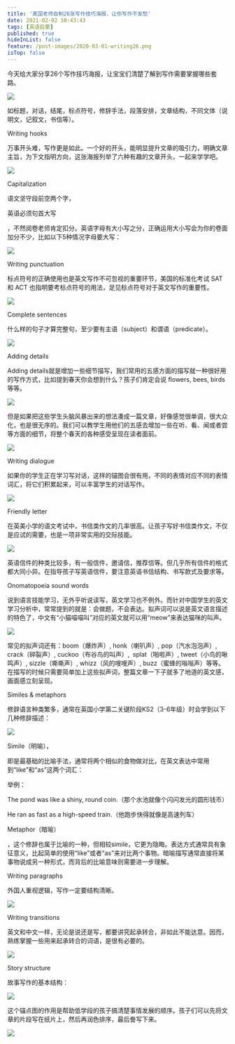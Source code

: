 ```yaml
---
title: '美国老师自制26张写作技巧海报，让你写作不发愁'
date: 2021-02-02 10:43:43
tags: [英语启蒙]
published: true
hideInList: false
feature: /post-images/2020-03-01-writing26.png
isTop: false
---
```

<p>
	今天给大家分享26个写作技巧海报，让宝宝们清楚了解到写作需要掌握哪些套路。
</p>
<div>
	<img src="/images/33280-c84776dfefb2c148.png" width="null" height="null" style="width:auto;height:auto;" /><br />
	<div>
	</div>
</div>
<p>
	如标题，对话，结尾，标点符号，修辞手法，段落安排，文章结构，不同文体（说明文，记叙文，书信等）。
</p>
<p>
	Writing hooks
</p>
<p>
	万事开头难，写作更是如此。一个好的开头，能明显提升文章的吸引力，明确文章主旨，为下文指明方向，这张海报列举了六种有趣的文章开头，一起来学学吧。
</p>
<div>
	<img src="/images/33280-480dccabd78c0d18.png" width="null" height="null" style="width:auto;height:auto;" /><br />
	<div>
	</div>
</div>
<p>
	Capitalization
</p>
<p>
	语文坚守段前空两个字，
</p>
<p>
	英语必须句首大写
</p>
<p>
	，不然阅卷老师肯定扣分。英语字母有大小写之分，正确运用大小写会为你的卷面加分不少，比如以下5种情况字母要大写：
</p>
<div>
	<img src="/images/33280-6a821de66a68b310.png" width="null" height="null" style="width:auto;height:auto;" /><br />
	<div>
	</div>
</div>
<p>
	Writing punctuation
</p>
<p>
	标点符号的正确使用也是英文写作不可忽视的重要环节，美国的标准化考试 SAT 和 ACT 也指明要考标点符号的用法，足见标点符号对于英文写作的重要性。
</p>
<div>
	<img src="/images/33280-072c403b1979616b.png" width="null" height="null" style="width:auto;height:auto;" /><br />
	<div>
	</div>
</div>
<p>
	Complete sentences
</p>
<p>
	什么样的句子才算完整句，至少要有主语（subject）和谓语（predicate）。
</p>
<div>
	<img src="/images/33280-2d6b19b48ddf0736.png" width="null" height="null" style="width:auto;height:auto;" /><br />
	<div>
	</div>
</div>
<p>
	Adding details
</p>
<p>
	Adding details就是增加一些细节描写，我们常用的五感方面的描写就一种很好用的写作方式，比如提到春天你会想到什么？孩子们肯定会说 flowers, bees, birds 等等。
</p>
<div>
	<img src="/images/33280-24be685b66b306c8.png" width="null" height="null" style="width:auto;height:auto;" /><br />
	<div>
	</div>
</div>
<p>
	但是如果把这些学生头脑风暴出来的想法凑成一篇文章，好像感觉很单调，很大众化，也是很无序的。我们可以教学生用他们的五感去增加一些在听、看、闻或者尝等方面的细节，将整个春天的各种感受呈现在读者面前。
</p>
<div>
	<img src="/images/33280-f4086d973a0d7c87.png" width="null" height="null" style="width:auto;height:auto;" /><br />
	<div>
	</div>
</div>
<p>
	Writing dialogue
</p>
<p>
	如果你的学生正在学习写对话，这样的锚图会很有用，不同的表情对应不同的表情词汇，将它们积累起来，可以丰富学生的对话写作。
</p>
<div>
	<img src="/images/33280-14216bb9c10aa3c3.png" width="null" height="null" style="width:auto;height:auto;" /><br />
	<div>
	</div>
</div>
<p>
	Friendly letter
</p>
<p>
	在英美小学的语文考试中，书信类作文的几率很高。让孩子写好书信类作文，不仅是应试的需要，也是一项非常实用的交际技能。
</p>
<div>
	<img src="/images/33280-5e3ccbfc758b8257.png" width="null" height="null" style="width:auto;height:auto;" /><br />
	<div>
	</div>
</div>
<p>
	英语信件的种类比较多，有一般信件，邀请信，推荐信等。但几乎所有信件的格式都大同小异。在指导孩子写英语信件，要注意英语书信结构、书写款式及要求等。
</p>
<p>
	Onomatopoeia sound words
</p>
<p>
	说到语言技能学习，无外乎听说读写，英文学习也不例外。而针对中国学生的英文学习分析中，常常提到的就是：会做题，不会表达。拟声词可以说是英文语言描述的特色了，中文有“小猫喵喵叫”对应的英文就可以用“meow”来表达猫咪的叫声。
</p>
<div>
	<img src="/images/33280-b037fe878b558ad2.png" width="null" height="null" style="width:auto;height:auto;" /><br />
	<div>
	</div>
</div>
<p>
	常见的拟声词还有：boom（爆炸声）, honk（喇叭声）, pop（汽水泡泡声）, crack（碎裂声）, cuckoo（布谷鸟的叫声）, &nbsp;splat（啪啦声）, tweet（小鸟的啾鸣声）, sizzle（嘶嘶声）, whizz（风的嗖嗖声）, buzz（蜜蜂的嗡嗡声）等等。在描写的时候只需要简单加上这些拟声词，整篇文章一下子就多了地道的英文感，画面感立刻呈现。
</p>
<p>
	Similes &amp; metaphors
</p>
<p>
	修辞语言种类繁多，通常在英国小学第二关键阶段KS2（3-6年级）时会学到以下几种修辞描述：
</p>
<div>
	<img src="/images/33280-2f3a406176730442.png" width="null" height="null" style="width:auto;height:auto;" /><br />
	<div>
	</div>
</div>
<p>
	Simile（明喻），
</p>
<p>
	即是最基础的比喻手法，通常将两个相似的食物做对比，在英文表达中常用到“like”和“as”这两个词汇：
</p>
<p>
	举例：
</p>
<p>
	The pond was like a shiny, round coin.（那个水池就像个闪闪发光的圆形钱币）
</p>
<p>
	He ran as fast as a high-speed train.（他跑步快得就像是高速列车）
</p>
<p>
	Metaphor（暗喻）
</p>
<p>
	，这个修辞也属于比喻的一种，但相较simile，它更为隐晦。表达方式通常具有象征意义，比起简单的使用“like”或者“as”来对比两个事物。暗喻描写通常直接将某事物说成另一种形式，而背后的比喻意味则需要进一步理解。
</p>
<p>
	Writing paragraphs
</p>
<p>
	外国人重视逻辑，写作一定要结构清晰。
</p>
<div>
	<img src="/images/33280-f4111c2c958ee53f.png" width="null" height="null" style="width:auto;height:auto;" /><br />
	<div>
	</div>
</div>
<p>
	Writing transitions
</p>
<p>
	英文和中文一样，无论是说还是写，都要讲究起承转合，非如此不能达意。因而，熟练掌握一些用来起承转合的词语，是很有必要的。
</p>
<div>
	<img src="/images/33280-3fd0cb531f3ac058.png" width="null" height="null" style="width:auto;height:auto;" /><br />
	<div>
	</div>
</div>
<p>
	Story structure
</p>
<p>
	故事写作的基本结构：
</p>
<div>
	<img src="/images/33280-3eb268626edc3d3f.png" width="null" height="null" style="width:auto;height:auto;" /><br />
	<div>
	</div>
</div>
<p>
	这个锚点图的作用是帮助低学段的孩子搞清楚事情发展的顺序。孩子们可以先将文章的片段写在纸片上，然后再润色排序，最后誊写下来。
</p>
<div>
	<img src="/images/33280-874c75f7e8ddb0c5.png" width="null" height="null" style="width:auto;height:auto;" /><br />
	<div>
	</div>
</div>



